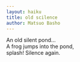 ```yaml
---
layout: haiku
title: old scilence
author: Matsuo Basho
---
```


An old silent pond... <br>
A frog jumps into the pond, <br>
splash! Silence again.<br>
